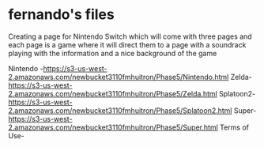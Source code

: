 # fernando's files

Creating a page for Nintendo Switch which will come with three pages and each page is a game where it will direct them to a page with a soundrack playing with the information and a nice background of the game


Nintendo -https://s3-us-west-2.amazonaws.com/newbucket3110fmhuitron/Phase5/Nintendo.html
Zelda-https://s3-us-west-2.amazonaws.com/newbucket3110fmhuitron/Phase5/Zelda.html
Splatoon2-https://s3-us-west-2.amazonaws.com/newbucket3110fmhuitron/Phase5/Splatoon2.html
Super-https://s3-us-west-2.amazonaws.com/newbucket3110fmhuitron/Phase5/Super.html
Terms of Use-
